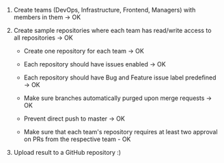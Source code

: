 1) Create teams (DevOps, Infrastructure, Frontend, Managers) with members in them -> OK

2) Create sample repositories where each team has read/write access to all repositories -> OK

   - Create one repository for each team -> OK

   - Each repository should have issues enabled -> OK

   - Each repository should have Bug and Feature issue label predefined -> OK

   - Make sure branches automatically purged upon merge requests -> OK

   - Prevent direct push to master -> OK

   - Make sure that each team's repository requires at least two approval on PRs from the respective team - OK

3) Upload result to a GitHub repository :)
